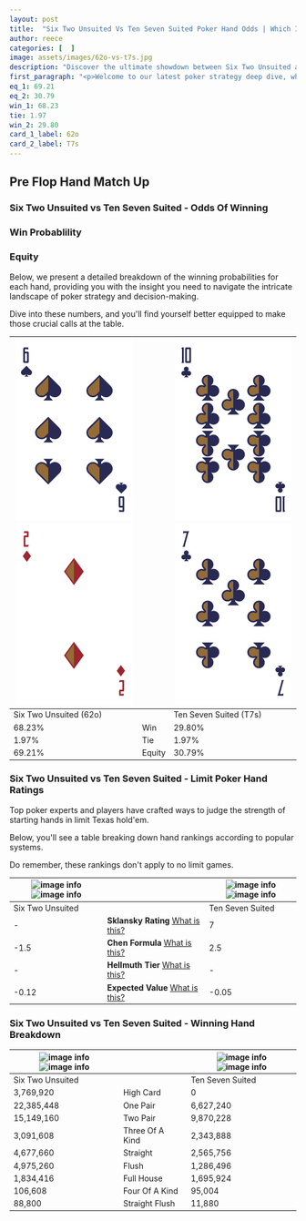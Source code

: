 ```yaml
---
layout: post
title:  "Six Two Unsuited Vs Ten Seven Suited Poker Hand Odds | Which Is The Better Hand In Poker? A Complete Guide"
author: reece
categories: [  ]
image: assets/images/62o-vs-t7s.jpg
description: "Discover the ultimate showdown between Six Two Unsuited and Ten Seven Suited in poker! Uncover the odds, strategies, and scenarios where one hand triumphs over the other. Get ready to up your poker game with this thrilling analysis."
first_paragraph: "<p>Welcome to our latest poker strategy deep dive, where we're pitting two distinct hands against each other in a high-stakes showdown: Six Two Unsuited vs Ten Seven Suited.</p><p>In the dynamic world of poker, every decision counts, and knowing which hand holds the upper hand is key to your success at the table.</p><p>In this article, we'll dissect these two hands, explore the scenarios where one dominates the other, and equip you with the knowledge to make strategic choices that can tip the odds in your favor.</p><p>Get ready to unravel the intriguing dynamics of these poker hands and elevate your game to new heights.</p>"
eq_1: 69.21
eq_2: 30.79
win_1: 68.23
tie: 1.97
win_2: 29.80
card_1_label: 62o
card_2_label: T7s
---
```




[comment]: # (sp0)

## Pre Flop Hand Match Up

<div class="table hand-ratings" markdown="1"> 



### Six Two Unsuited vs Ten Seven Suited - Odds Of Winning


  
<div class="row graphs"> 
<div class="col-lg-6">
    <h3>Win Probablility</h3>
    <canvas id="WinChart"></canvas>
</div>
<div class="col-lg-6">
    <h3>Equity</h3>
    <canvas id="EquityChart"></canvas>
</div>
</div>

  Below, we present a detailed breakdown of the winning probabilities for each hand, providing you with the insight you need to navigate the intricate landscape of poker strategy and decision-making. 

Dive into these numbers, and you'll find yourself better equipped to make those crucial calls at the table.


    
| ![image info](assets/images/hand1/6.png) ![image info](assets/images/hand1/2o.png) |  | ![image info](assets/images/hand2/t.png) ![image info](assets/images/hand2/7.png) |
| -------- | -------- | -------- |
| Six Two Unsuited (62o) |  | Ten Seven Suited (T7s) |
| 68.23% | Win | 29.80% |
| 1.97% | Tie | 1.97% |
| 69.21% | Equity | 30.79% |




[comment]: # (sp1)



### Six Two Unsuited vs Ten Seven Suited - Limit Poker Hand Ratings

Top poker experts and players have crafted ways to judge the strength of starting hands in limit Texas hold'em. 

Below, you'll see a table breaking down hand rankings according to popular systems. 

Do remember, these rankings don't apply to no limit games.


    
| ![image info](https://www.riverpairs.com/assets/images/hand1/6.png) ![image info](https://www.riverpairs.com/assets/images/hand1/2o.png) |  | ![image info](https://www.riverpairs.com/assets/images/hand2/t.png) ![image info](https://www.riverpairs.com/assets/images/hand2/7.png) |
| -------- | -------- | -------- |
| Six Two Unsuited |  | Ten Seven Suited |
| - | **Sklansky Rating** [What is this?](/sklansky-rating-explained) | 7 |
| -1.5 | **Chen Formula** [What is this?](/chen-formula-explained) | 2.5 |
| - | **Hellmuth Tier** [What is this?](/Hellmuth-tier-explained) | - |
| -0.12 | **Expected Value** [What is this?](/expected-value-explained) | -0.05 |




[comment]: # (sp2)



### Six Two Unsuited vs Ten Seven Suited - Winning Hand Breakdown


    
| ![image info](https://www.riverpairs.com/assets/images/hand1/6.png) ![image info](https://www.riverpairs.com/assets/images/hand1/2o.png) |  | ![image info](https://www.riverpairs.com/assets/images/hand2/t.png) ![image info](https://www.riverpairs.com/assets/images/hand2/7.png) |
| -------- | -------- | -------- |
| Six Two Unsuited |  | Ten Seven Suited |
| 3,769,920 | High Card | 0 |
| 22,385,448 | One Pair | 6,627,240 |
| 15,149,160 | Two Pair | 9,870,228 |
| 3,091,608 | Three Of A Kind | 2,343,888 |
| 4,677,660 | Straight | 2,565,756 |
| 4,975,260 | Flush | 1,286,496 |
| 1,834,416 | Full House | 1,695,924 |
| 106,608 | Four Of A Kind | 95,004 |
| 88,800 | Straight Flush | 11,880 |




[comment]: # (sp3)



</div>

[comment]: # (sp4)



[comment]: # (sp5)

